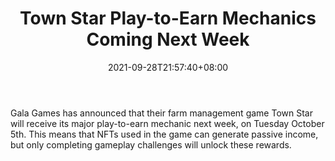 ﻿---
title: "Town Star Play-to-Earn Mechanics Coming Next Week"
date: 2021-09-28T21:57:40+08:00
lastmod: 2021-09-28T16:45:40+08:00
draft: false
authors: ["Keith"]
description: "Gala Games has announced that their farm management game Town Star will receive its major play-to-earn mechanic next week, on Tuesday October 5th. This means that NFTs used in the game can generate passive income, but only completing gameplay challenges will unlock these rewards."
featuredImage: "town-star-play-to-earn-mechanics-coming-next-week.png"
tags: ["Virtual World","Play to Earn"]
categories: ["news"]
news: ["Virtual World"]
weight: 
lightgallery: true
pinned: false
recommend: false
recommend1: false
---

Gala Games has announced that their farm management game Town Star will receive its major play-to-earn mechanic next week, on Tuesday October 5th. This means that NFTs used in the game can generate passive income, but only completing gameplay challenges will unlock these rewards.

<!--more-->

